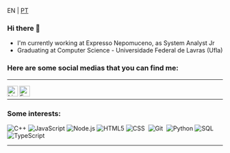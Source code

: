 <p>
EN | <a href="https://github.com/brenocb00/brenocb00/blob/main/README-ptbr.md">PT</a>
</p>

### Hi there 👋

 - I'm currently working at Expresso Nepomuceno, as System Analyst Jr
 - Graduating at Computer Science - Universidade Federal de Lavras (Ufla) 

### Here are some social medias that you can find me:

---

<a target="_blank" href="https://www.linkedin.com/in/breno-barbosa-416baa181/">
  <img align="left" alt="LinkedIN" width="25px" src="https://logospng.org/download/linkedin/logo-linkedin-icon-2048.png" /> </a>
  
  <a target="_blank" href="mailto:brenocb000@gmail.com">
  <img align="left" alt="E-mail" width="25px" src="https://logodownload.org/wp-content/uploads/2018/03/gmail-logo-16.png" />
</a>


<br>

---

### Some interests:

![C++](https://img.shields.io/badge/-C++-555555?style=flat&logo=c%2B%2B)
![JavaScript](https://img.shields.io/badge/-JavaScript-000000?style=flat&logo=javascript)
![Node.js](https://img.shields.io/badge/-Node.js-555555?style=flat&logo=node.js)
![HTML5](https://img.shields.io/badge/-HTML5-000000?style=flat&logo=html5)
![CSS](https://img.shields.io/badge/-CSS-05122A?style=flat&logo=CSS3&logoColor=1572B6)&nbsp;
![Git](https://img.shields.io/badge/-Git-05122A?style=flat&logo=git)&nbsp;
![Python](https://img.shields.io/badge/-Python-555555?style=flat&logo=python)
![SQL](https://img.shields.io/badge/-SQL-000000?style=flat&logo=postgresql)
![TypeScript](https://shields.io/badge/TypeScript-3178C6?logo=TypeScript&logoColor=FFF&style=flat-square)
<!-- ![Vue.JS](https://img.shields.io/badge/-Vue.js-555555?style=flat&logo=vue.js)
![Express](https://img.shields.io/badge/-ExpressJS-555555?style=flat&logo=express) -->

---
